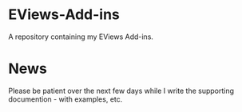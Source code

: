 # EViews-Add-ins
A repository containing my EViews Add-ins.

# News
Please be patient over the next few days while I write the supporting documention - with examples, etc. 
